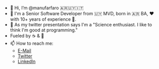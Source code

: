 - 👋 Hi, I’m @manufarfaro 🇦🇷🇺🇾🇮🇹
- 👀 I'm a Senior Software Developer from 🇺🇾 MVD, born in 🇦🇷 BA, ❤️ with 10+ years of experience 👴.
- 🌱 As my twitter presentation says I'm a "Science enthusiast. I like to think I'm good at programming."
- Fueled by ☕️ & 🧉
- 📫 How to reach me:
  - [E-Mail](mailto:manufarfaro@gmail.com)
  - [Twitter](https://twitter.com/manufarfaro)
  - [LinkedIn](https://www.linkedin.com/in/emanuelfarfaro)

<!---
manufarfaro/manufarfaro is a ✨ special ✨ repository because its `README.md` (this file) appears on your GitHub profile.
You can click the Preview link to take a look at your changes.
--->
